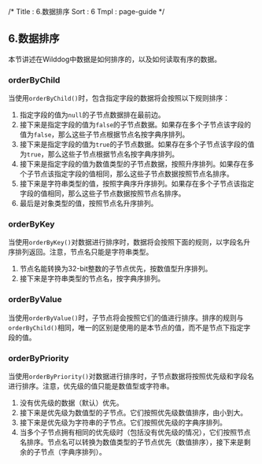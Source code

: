 /*
Title : 6.数据排序
Sort : 6
Tmpl : page-guide
*/

## 6.数据排序
本节讲述在Wilddog中数据是如何排序的，以及如何读取有序的数据。

### orderByChild
当使用`orderByChild()`时，包含指定字段的数据将会按照以下规则排序：
1. 指定字段的值为`null`的子节点数据排在最前边。
2. 接下来是指定字段的值为`false`的子节点数据。如果存在多个子节点该字段的值为`false`，那么这些子节点根据节点名按字典序排列。
3.  接下来是指定字段的值为`true`的子节点数据。如果存在多个子节点该字段的值为`true`，那么这些子节点根据节点名按字典序排列。
4. 接下来是指定字段的值为数值类型的子节点数据，按照升序排列。如果存在多个子节点该指定字段的值相同，那么这些子节点数据按照节点名排序。
5. 接下来是字符串类型的值，按照字典序升序排列。如果存在多个子节点该指定字段的值相同，那么这些子节点数据按照节点名排序。
6. 最后是对象类型的值，按照节点名升序排列。

### orderByKey
当使用`orderByKey()`对数据进行排序时，数据将会按照下面的规则，以字段名升序排列返回。注意，节点名只能是字符串类型。
1. 节点名能转换为32-bit整数的子节点优先，按数值型升序排列。
2. 接下来是字符串类型的节点名，按字典序排列。

### orderByValue
当使用`orderByValue()`时，子节点将会按照它们的值进行排序。排序的规则与`orderByChild()`相同，唯一的区别是使用的是本节点的值，而不是节点下指定字段的值。

### orderByPriority
当使用`orderByPriority()`对数据进行排序时，子节点数据将按照优先级和字段名进行排序。注意，优先级的值只能是数值型或字符串。
1. 没有优先级的数据（默认）优先。
2. 接下来是优先级为数值型的子节点。它们按照优先级数值排序，由小到大。
3. 接下来是优先级为字符串的子节点。它们按照优先级的字典序排列。
4. 当多个子节点拥有相同的优先级时（包括没有优先级的情况），它们按照节点名排序。节点名可以转换为数值类型的子节点优先（数值排序），接下来是剩余的子节点（字典序排列）。


